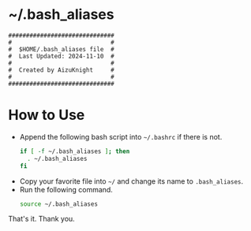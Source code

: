 # ~/.bash_aliases
```
##############################
#                            #
#  $HOME/.bash_aliases file  #
#  Last Updated: 2024-11-10  #
#                            #
#  Created by AizuKnight     #
#                            #
##############################
```
# How to Use
* Append the following bash script into `~/.bashrc` if there is not.
  ```bash
  if [ -f ~/.bash_aliases ]; then
    . ~/.bash_aliases
  fi
  ```
* Copy your favorite file into `~/` and change its name to `.bash_aliases`.
* Run the following command.
  ```bash
  source ~/.bash_aliases
  ```
That's it. Thank you.